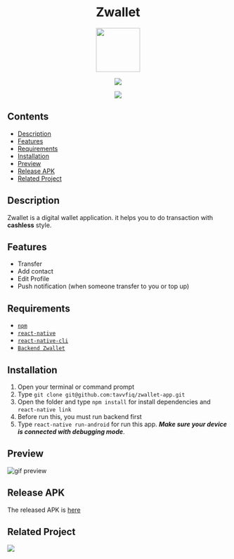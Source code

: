 <h1 align="center">Zwallet </h1> 
<p align="center"><img src="https://github.com/tavvfiq/zwallet-app/blob/master/android/app/src/main/res/mipmap-hdpi/ic_launcher_round.png" width="100px" height="100px"></p>
<p align="center" ><img src="https://img.shields.io/badge/Build%20with-React%20Native-61dbfb?style=popout&logo=react"> </p>
<p align="center" ><img src="https://img.shields.io/badge/Build%20with-Typescript-61dbfb?style=popout&logo=typescript"></p>

## Contents

- [Description](#description)
- [Features](#features)
- [Requirements](#requirements)
- [Installation](#installation)
- [Preview](#preview)
- [Release APK](#release-apk)
- [Related Project](#related-project)

## Description
Zwallet is a digital wallet application. it helps you to do transaction with **cashless** style.

## Features
- Transfer
- Add contact
- Edit Profile
- Push notification (when someone transfer to you or top up)

## Requirements
* [`npm`](https://www.npmjs.com/get-npm)
* [`react-native`](https://facebook.github.io/react-native/docs/getting-started)
* [`react-native-cli`](https://facebook.github.io/react-native/docs/getting-started)
* [`Backend Zwallet`](https://github.com/tavvfiq/zwallet-backend)

## Installation
1. Open your terminal or command prompt
2. Type `git clone git@github.com:tavvfiq/zwallet-app.git`
3. Open the folder and type `npm install` for install dependencies and `react-native link`
4. Before run this, you must run backend first
5. Type `react-native run-android` for run this app. ***Make sure your device is connected with debugging mode***.

## Preview

![gif preview](https://github.com/tavvfiq/zwallet-app/blob/master/preview/preview.gif)

## Release APK
The released APK is [here](https://drive.google.com/file/d/1LUNd4Wk9rX4_-t6KIghBFJjUkSn5t8ol/view?usp=sharing)

## Related Project
<a href="https://github.com/tavvfiq/zwallet-backend"><img src="https://img.shields.io/badge/Github-Zwallet%20Backend-61dbfb?style=popout&logo=github"></a>
